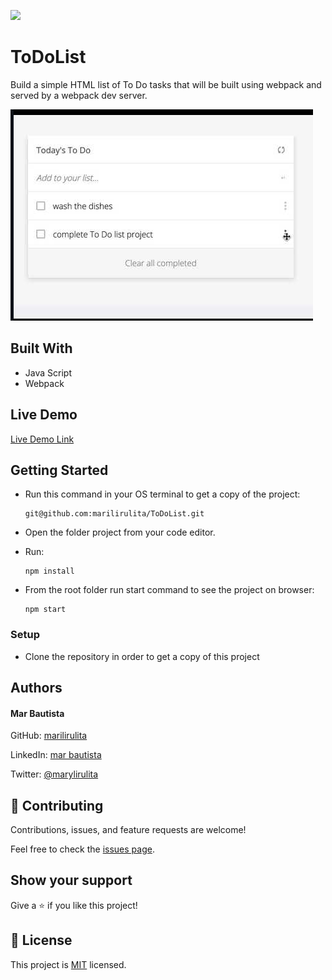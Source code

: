 ![](https://img.shields.io/badge/Microverse-blueviolet)

# ToDoList
Build a simple HTML list of To Do tasks that will be built using webpack and served by a webpack dev server.

![](to-do-list-screenshot.png)

## Built With

- Java Script
- Webpack

## Live Demo

[Live Demo Link](https://priceless-shannon-9c10ff.netlify.app/)

## Getting Started

- Run this command in your OS terminal to get a copy of the project:

  ```
  git@github.com:marilirulita/ToDoList.git
  ```

- Open the folder project from your code editor.

- Run:

  ```
  npm install
  ```
  
- From the root folder run start command to see the project on browser: 

  ```
  npm start
  ```

### Setup

* Clone the repository in order to get a copy of this project

## Authors

#### Mar Bautista
GitHub: [marilirulita](https://github.com/marilirulita)

LinkedIn: [mar bautista](https://www.linkedin.com/in/marbautista/)

Twitter: [@marylirulita](https://twitter.com/marylirulita)

## 🤝 Contributing

Contributions, issues, and feature requests are welcome!

Feel free to check the [issues page](https://github.com/marilirulita/ToDoList/issues).

## Show your support

Give a ⭐️ if you like this project!

## 📝 License

This project is [MIT](LICENSE) licensed.
